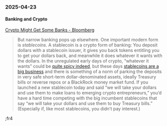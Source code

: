 ### 2025-04-23
#### Banking and Crypto
[Crypto Might Get Some Banks - Bloomberg](https://www.bloomberg.com/opinion/newsletters/2025-04-21/crypto-might-get-some-banks?cmpid=BBD042125_MONEYSTUFF&sref=6rqLu4ZS)

> But narrow banking pops up elsewhere. One important modern form is _stablecoins_. A stablecoin is a crypto form of banking: You deposit dollars with a stablecoin issuer, it gives you back tokens entitling you to get your dollars back, and meanwhile it does whatever it wants with the dollars. In the unregulated early days of crypto, “whatever it wants” could be [quite spicy indeed](https://www.bloomberg.com/opinion/articles/2019-04-26/things-got-weird-for-stablecoin-tether), but these days [stablecoins are a big business](https://www.bloomberg.com/opinion/newsletters/2025-04-02/stablecoins-are-growing-up?srnd=undefined) and there is something of a norm of parking the deposits in very safe short-term dollar-denominated assets, ideally Treasury bills or reverse repos or a BlackRock money market fund. If you launched a new stablecoin today and said “we will take your dollars and use them to make loans to emerging crypto entrepreneurs,” you’d have a hard time competing with the big incumbent stablecoins that say “we will take your dollars and use them to buy Treasury bills.” (Especially if, like most stablecoins, you didn’t pay interest.)

;fr4